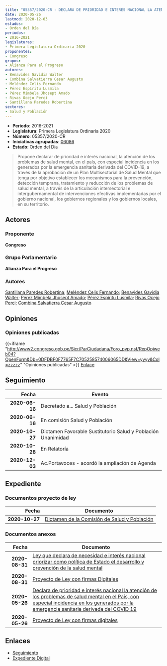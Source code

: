 ```yaml
---
title: "05357/2020-CR - DECLARA DE PRIORIDAD E INTERÉS NACIONAL LA ATENCIÓN DE LOS PROBLEMAS DE SALUD MENTAL EN EL PAÍS, CON ESPECIAL INCIDENCIA EN LOS GENERADOS POR LA EMERGENCIA SANITARIA DERIVADA DEL COVID-19"
date: 2020-05-26
lastmod: 2020-12-03
estados:
- Orden del Día
periodos:
- 2016-2021
legislaturas:
- Primera Legislatura Ordinaria 2020
proponentes:
- Congreso
grupos:
- Alianza Para el Progreso
autores:
- Benavides Gavidia Walter
- Combina Salvatierra Cesar Augusto
- Meléndez Celis Fernando
- Pérez Espíritu Lusmila
- Pérez Mimbela Jhosept Amado
- Rivas Ocejo Perci
- Santillana Paredes Robertina
sectores:
- Salud y Población
---
```

- **Periodo**: 2016-2021
- **Legislatura**: Primera Legislatura Ordinaria 2020
- **Número**: 05357/2020-CR
- **Iniciativas agrupadas**: [06086](../../06000/06086)
- **Estado**: Orden del Día

> Propone declarar de prioridad e interés nacional, la atención de los problemas de salud mental, en el país, con especial incidencia en los generados por la emergencia sanitaria derivada del COVID-19, a través de la aprobación de un Plan Multisectorial de Salud Mental que tenga por objetivo establecer los mecanismos para la prevención, detección temprana, tratamiento y reducción de los problemas de salud mental, a través de la articulación intersectorial e intergubernamental de intervenciones efectivas implementadas por el gobierno nacional, los gobiernos regionales y los gobiernos locales, en su territorio.


## Actores

### Proponente

**Congreso**

### Grupo Parlamentario

**Alianza Para el Progreso**

### Autores

[Santillana Paredes Robertina](mailto:mailto:rsantillana@congreso.gob.pe); [Meléndez Celis Fernando](mailto:mailto:fmelendez@congreso.gob.pe); [Benavides Gavidia Walter](mailto:mailto:wbenavides@congreso.gob.pe); [Pérez Mimbela Jhosept Amado](mailto:mailto:jperezm@congreso.gob.pe); [Pérez Espíritu Lusmila](mailto:mailto:lperez@congreso.gob.pe); [Rivas Ocejo Perci](mailto:mailto:privas@congreso.gob.pe); [Combina Salvatierra Cesar Augusto](mailto:mailto:ccombina@congreso.gob.pe)

## Opiniones

### Opiniones publicadas

{{<iframe "http://www2.congreso.gob.pe/Sicr/ParCiudadana/Foro_pvp.nsf/RepOpiweb04?OpenForm&Db=0DFDBF0F7765F7C705258574006065DD&View=yyyy&Col=zzzzz" "Opiniones publicadas" >}}
[Enlace](http://www2.congreso.gob.pe/Sicr/ParCiudadana/Foro_pvp.nsf/RepOpiweb04?OpenForm&Db=0DFDBF0F7765F7C705258574006065DD&View=yyyy&Col=zzzzz)


## Seguimiento

| Fecha | Evento |
|------:|--------|
| **2020-06-16** | Decretado a... Salud y Población |
| **2020-06-16** | En comisión Salud y Población |
| **2020-10-27** | Dictamen Favorable Sustitutorio Salud y Población Unanimidad |
| **2020-10-28** | En Relatoría |
| **2020-12-03** | Ac.Portavoces - acordó la ampliación de Agenda |

## Expediente

### Documentos proyecto de ley

| Fecha | Documento |
|------:|-----------|
| **2020-10-27** | [Dictamen de la Comisión de Salud y Población](http://www.leyes.congreso.gob.pe/Documentos/2016_2021/Dictamenes/Proyectos_de_Ley/05357DC21MAY20201027.pdf) |

### Documentos anexos

| Fecha | Documento |
|------:|-----------|
| **2020-08-31** | [Ley que declara de necesidad e interés nacional priorizar como política de Estado el desarrollo y prevención de la salud mental](http://www.leyes.congreso.gob.pe/Documentos/2016_2021/Proyectos_de_Ley_y_de_Resoluciones_Legislativas/PL06086-20200831.pdf) |
| **2020-08-31** | [Proyecto de Ley con firmas Digitales](http://www.leyes.congreso.gob.pe/Documentos/2016_2021/Proyectos_de_Ley_y_de_Resoluciones_Legislativas/Proyectos_Firmas_digitales/PL06086.pdf) |
| **2020-05-26** | [Declara de prioridad e interés nacional la atención de los problemas de salud mental en el País, con especial incidencia en los generados por la emergencia sanitaria derivada del COVID 19](http://www.leyes.congreso.gob.pe/Documentos/2016_2021/Proyectos_de_Ley_y_de_Resoluciones_Legislativas/PL05357_20200526.pdf) |
| **2020-05-26** | [Proyecto de Ley con firmas digitales](http://www.leyes.congreso.gob.pe/Documentos/2016_2021/Proyectos_de_Ley_y_de_Resoluciones_Legislativas/Proyectos_Firmas_digitales/PL05357.pdf) |

## Enlaces

- [Seguimiento](http://www2.congreso.gob.pe/Sicr/TraDocEstProc/CLProLey2016.nsf/f7fff46988ca05b1052578e100829cc7/97b4e1914c12b06d0525857400629481?OpenDocument)
- [Expediente Digital](http://www2.congreso.gob.pe/Sicr/TraDocEstProc/Expvirt_2011.nsf/visbusqptramdoc1621/05357?opendocument)

